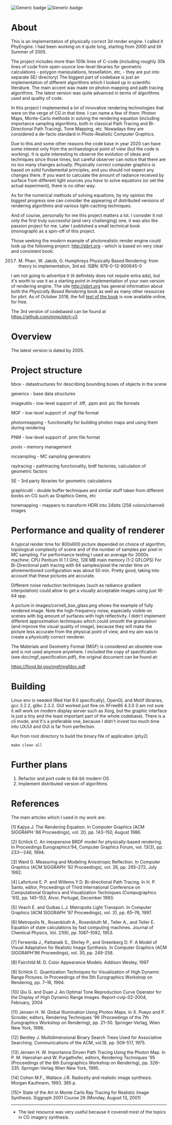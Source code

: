 ![Generic badge](https://img.shields.io/badge/Build-passing-green.svg)
![Generic badge](https://img.shields.io/badge/Language-C-blue.svg)

About
======

This is an implementation of physically correct 3d render engine. I called it PhyEngine. I had been working on it quite long, starting from 2000 and till Summer of 2005. 

The project includes more than 100k lines of C-code (including roughly 30k lines of code from open-source low-level libraries for geometric calculations - polygon manipulations, tessellation, etc, - they are put into separate SE/ directory)
The biggest part of codebase is just an implementation of different algorithms which I looked up in scientific literature. The main accent was made on photon mapping and path tracing algorithms.
The latest version was quite advanced in terms of algorithms used and quality of code.

In this project I implemented a lot of innovative rendering technologies that were on the verge of CG in that time. I can name a few of them: Photon Maps, Monte-Carlo methods in solving the rendering equation (including importance sampling algorithms, both in classical Path Tracing and Bi-Directional Path Tracing), Tone Mapping, etc. Nowadays they are considered a de-facto standard in Photo-Realistic Computer Graphics.

Due to this and some other reasons the code base in year 2020 can have some interest only from the archaeological point of view (but the code is working). It is quite interesting to observe the evolution of ideas and techniques since those times, but careful observer can notice that there are no too many changes actually. Physically correct computer graphics is based on solid fundamental principles, and you should not expect any changes there. If you want to calculate the amount of radiance received by surface from different light sources you <em>have to</em> solve equations (or set the actual experiment), there is no other way.

As for the numerical methods of solving equations, by my opinion the biggest progress one can consider the appearing of distributed versions of rendering algorithms and various light-caching techniques.

And of course, personally for me this project matters a lot. I consider it not only the first truly successful (and very challenging) one, it was also the passion project for me.
Later I published a small technical book (monograph) as a spin-off of this project.

Those seeking the <em>modern</em> example of photorealistic render engine could look up the following project: http://pbrt.org - which is based on very clear and consistent book:

2017. M. Pharr, W. Jakob, G. Humphreys Physically Based Rendering: from theory to implementation, 3rd ed. ISBN: 978-0-12-800645-0

I am not going to advertize it (it definitely does not require extra ads), but it's worth to use it as a starting point in implementation of your own version of rendering engine.
The site http://pbrt.org has general information about both the *Physically Based Rendering* book as well as many other resources for pbrt. As of October 2018, the full [text of the book](http://www.pbr-book.org) is now available online, for free.

The 3rd version of codebased can be found at https://github.com/mmp/pbrt-v3


Overview
==========

The latest version is dated by 2005. 

# Project structure

bbox - datastructures for describing bounding boxes of objects in the scene

generics - base data structures

imageutils - low-level support of .tiff, .ppm and .pic file formats

MGF - low-level support of .mgf file format

photonmapping - functionality for building photon maps and using them during rendering

PNM - low-level support of .pnm file format

pools - memory management

mcsampling - MC sampling generators

raytracing - pathtracing functionality, brdf factories, calculation of geometric factors

SE - 3rd party libraries for geometric calculations

graphicutil - double buffer techniques and similar stuff taken from different books on CG such as Graphics Gems, etc

tonemapping - mappers to transform HDRI into 24bits (256 colors/channel) images


# Performance and quality of renderer

A typical render time for 800x600 picture depended on choice of algorithm, topological complexity of scene and of the number of samples per pixel in MC sampling. 
For performance testing I used an average for 2000s machine: CPU Pentium III 1.1 GHz, 128 MB main memory (1-2 GFLOPS)
For Bi-Directional path tracing with 64 samples/pixel the render time on aforementioned configuration was about 50 min. Pretty good, taking into account that these pictures are accurate. 

Different noise reduction techniques (such as radiance gradient interpolation) could allow to get a visually acceptable images using just 16-64 spp.

A picture in images/cornell_box_glass.png shows the example of fully rendered image. Note the high-frequency noise, especially visible on scenes with big amount of surfaces with high reflectivity. I didn't implement different approximation techniques which could smooth the granulation (and improve the visual quality of image), because they will make the picture less accurate from the physical point of view, and my aim was to create a <em> physically correct </em> renderer. 

The Materials and Geometry Format (MGF) is considered an obsolete now and is not used anymore anywhere. I included the copy of specification (see doc/mgf_specification.pdf), the original document can be found at:

https://floyd.lbl.gov/mgf/mgfdoc.pdf

Building
==========
Linux env is needed (Red Hat 9.0 specifically), OpenGL and Motif libraries, gcc 3.2.2, glibc 2.3.2. 
GUI worked just fine on XFree86 4.3.0 (I am not sure it will work on modern display server such as Xorg, but the graphic interface is just a tiny and the least important part of the whole codebase). 
There is a cli mode, and it's a preferable one, because I didn't invest too much time into UX/UI and GUI is far from perfection.

Run from root directory to build the binary file of application (phy2)

```
make clean all
```

Further plans
==============

1. Refactor and port code to 64-bit modern OS
2. Implement distributed version of algorithms


References
===========

The main articles which I used in my work are:

[1] Kajiya J. The Rendering Equation. In Computer Graphics (ACM SIGGRAPH '86 Proceedings), vol. 20, pp. 143–150, August 1986.

[2] Schlick C. An inexpensive BRDF model for physically-based rendering. In Proceedings Eurographics'94, Computer Graphics Forum, vol. 13(3), pp. 233—246, 1994.

[3] Ward G. Measuring and Modeling Anisotropic Reflection. In Computer Graphics (ACM SIGGRAPH '92 Proceedings), vol. 26, pp. 265–272, July 1992.

[4] Lafortune E. P. and Willems Y.D. Bi-directional Path Tracing. In H. P. Santo, editor, Proceedings of Third International Conference on Computational Graphics and Visualization Techniques (Compugraphics '93), pp. 145–153, Alvor, Portugal, December 1993.

[5] Veach E. and Guibas L.J. Metropolis Light Transport. In Computer Graphics (ACM SIGGRAPH '97 Proceedings), vol. 31, pp. 65–76, 1997.

[6] Metropolis N., Rosenbluth A., Rosenbluth M., Teller A., and Teller E. Equation of state calculations by fast computing machines. Journal of Chemical Physics, Vol. 21(6), pp .1087–1092, 1953.

[7] Ferwerda J., Pattanaik S., Shirley P., and Greenberg D. P. A Model of Visual Adaptation for Realistic Image Synthesis. In Computer Graphics (ACM SIGGRAPH'96 Proceedings), vol. 30, pp. 249-258.

[8] Fairchild M. D. Color Appearance Models. Addison Wesley, 1997

[9] Schlick C. Quantization Techniques for Visualization of High Dynamic Range Pictures. In Proceedings of the 5th Eurographics Workshop on Rendering, pp. 7–18, 1994.

[10] Qiu G. and Duan J. An Optimal Tone Reproduction Curve Operator for the Display of High Dynamic Range Images. Report-cvip-02-2004, February, 2004

[11] Jensen H. W. Global Illumination Using Photon Maps. In X. Pueyo and P. Scroder, editors, Rendering Techniques '96 (Proceedings of the 7th Eurographics Workshop on Rendering), pp. 21–30. Springer-Verlag, Wien New York, 1996.

[12] Bentley J. Multidimensional Binary Search Trees Used for Associative Searching. Communications of the ACM, vol.18, pp. 509-517, 1975.

[13] Jensen H. W. Importance Driven Path Tracing Using the Photon Map. In P. M. Hanrahan and W. Purgathofer, editors, Rendering Techniques '95 (Proceedings of the 6th Eurographics Workshop on Rendering), pp. 326–335. Springer-Verlag Wien New York, 1995.

[14] Cohen M.F., Wallace J.R. Radiosity and realistic image synthesis. Morgan Kaufmann, 1993. 385 p.

[15]* State of the Art in Monte Carlo Ray Tracing for Realistic Image Synthesis. Siggraph 2001 Course 29 (Monday, August 13, 2001)


_____
* The last resource was very useful because it covered most of the topics in CG imagery synthesis.
